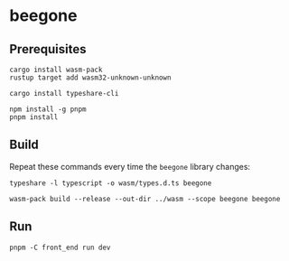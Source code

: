 # beegone

## Prerequisites

```shell
cargo install wasm-pack
rustup target add wasm32-unknown-unknown

cargo install typeshare-cli

npm install -g pnpm
pnpm install
```

## Build

Repeat these commands every time the `beegone` library changes:

```shell
typeshare -l typescript -o wasm/types.d.ts beegone

wasm-pack build --release --out-dir ../wasm --scope beegone beegone
```

## Run

```shell
pnpm -C front_end run dev
```
